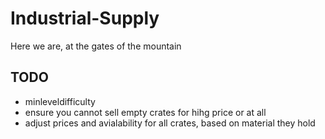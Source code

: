 # Industrial-Supply
Here we are, at the gates of the mountain

## TODO

- minleveldifficulty
- ensure you cannot sell empty crates for hihg price or at all
- adjust prices and avialability for all crates, based on material they hold
